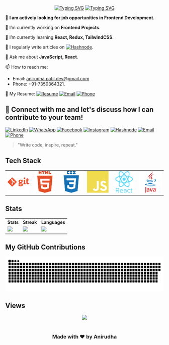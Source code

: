 <body>
    <div align="center">
        <a href="https://git.io/typing-svg"><img src="https://readme-typing-svg.herokuapp.com?font=Fira+Code&weight=600&size=40&pause=10000&color=FFD700&background=FFFFF600&center=true&vCenter=true&width=1000&height=80&lines=Hi+there%2C+I'm+Anirudha+Patil+" alt="Typing SVG" /></a>
        <a href="https://git.io/typing-svg"><img src="https://readme-typing-svg.herokuapp.com?font=Fira+Code&weight=600&size=30&pause=0000&color=FFD700&center=true&vCenter=true&width=435&lines=Frontend+Developer;React+Developer;JavaScript+Developer" alt="Typing SVG" /></a>
    </div>


🚀 **I am actively looking for job opportunities in Frontend Development.**

🔭 I’m currently working on **Frontend Projects**.

🌱 I’m currently learning **React, Redux, TailwindCSS**.

📝 I regularly write articles on [![Hashnode](https://img.shields.io/badge/Hashnode-Articles-brightgreen)](https://atomicjuggernaut.hashnode.dev/).

💬 Ask me about **JavaScript, React**.

📫 How to reach me:
- Email: anirudha.patil.dev@gmail.com
- Phone: +91-7350364321.

📄 My Resume: [![Resume](https://img.shields.io/badge/Resume-PDF-red)](https://drive.google.com/file/d/1sgqqcKpADGGthKHEB9LqqinYxVeJHKR9/view?usp=share_link)
<a href="mailto:anirudha.patil.dev@gmail.com"><img src="https://img.shields.io/badge/Email-anirudha.patil.dev%40gmail.com-blue" alt="Email"  /></a>
  <a href="tel:+917350364321"><img src="https://img.shields.io/badge/Phone-7350364321-green" alt="Phone" h /></a>

## 🤝 Connect with me and let's discuss how I can contribute to your team!

<p align="left">  
  <a href="https://linkedin.com/in/anirudha-patil-2a786b218/" target="_blank"><img src="https://raw.githubusercontent.com/rahuldkjain/github-profile-readme-generator/master/src/images/icons/Social/linked-in-alt.svg" alt="LinkedIn" height="30" width="40" /></a>
  <a href="https://wa.me/917350364321" target="_blank"><img src="https://raw.githubusercontent.com/rahuldkjain/github-profile-readme-generator/888aff31e1d26dd2a6acf6afebbc34970aeb0118/src/images/icons/Social/whatsapp.svg" alt="WhatsApp" height="30" width="40" /></a>
  <a href="https://fb.com/anirudha.patil.505960" target="_blank"><img src="https://raw.githubusercontent.com/rahuldkjain/github-profile-readme-generator/master/src/images/icons/Social/facebook.svg" alt="Facebook" height="30" width="40" /></a>
  <a href="https://instagram.com/anirudhapatil321" target="_blank"><img src="https://raw.githubusercontent.com/rahuldkjain/github-profile-readme-generator/master/src/images/icons/Social/instagram.svg" alt="Instagram" height="30" width="40" /></a>
  <a href="https://hashnode.com/@anirudhapatil" target="_blank"><img src="https://raw.githubusercontent.com/rahuldkjain/github-profile-readme-generator/master/src/images/icons/Social/hashnode.svg" alt="Hashnode" height="30" width="40" /></a>
    <a href="mailto:anirudha.patil.dev@gmail.com"><img src="https://cdn4.iconfinder.com/data/icons/social-media-logos-6/512/112-gmail_email_mail-512.png" alt="Email" height="30" width="30" /></a>
  <a href="tel:+917350364321"><img src="https://imageurl_for_phone.png" alt="Phone" height="30" width="30" /></a>

</p>

> "Write code, inspire, repeat."

    


<!-- <a href="https://hashnode.com/@anirudhapatil" target="blank"><img align="center" src="https://www.svgrepo.com/svg/353859/hashnode-icon" alt="@anirudhapatil" height="30" width="40" /></a> -->
<!-- <a href="https://auth.geeksforgeeks.org/user/aninp2020" target="blank"><img align="center" src="https://raw.githubusercontent.com/rahuldkjain/github-profile-readme-generator/master/src/images/icons/Social/geeks-for-geeks.svg" alt="aninp2020" height="30" width="40" /></a> -->
</p>


## Tech Stack
<table align="center">
<tr>
<td align='center' width="100">
<img src="https://raw.githubusercontent.com/devicons/devicon/1119b9f84c0290e0f0b38982099a2bd027a48bf1/icons/git/git-plain-wordmark.svg" width="100">
</td>
<td align='center' width="100">
<img src="https://raw.githubusercontent.com/devicons/devicon/1119b9f84c0290e0f0b38982099a2bd027a48bf1/icons/html5/html5-plain-wordmark.svg" width="100">
</td>
<td align='center' width="100">
<img src="https://raw.githubusercontent.com/devicons/devicon/1119b9f84c0290e0f0b38982099a2bd027a48bf1/icons/css3/css3-plain-wordmark.svg" width="100">
</td>
<td align='center' width="100">
    <img src="https://raw.githubusercontent.com/devicons/devicon/1119b9f84c0290e0f0b38982099a2bd027a48bf1/icons/javascript/javascript-plain.svg" width="100">
</td>
<td align='center' width="100">
    <img src="https://raw.githubusercontent.com/devicons/devicon/1119b9f84c0290e0f0b38982099a2bd027a48bf1/icons/react/react-original-wordmark.svg" width= 100>
</td>
<td align='center' width="100">
    <img src="https://raw.githubusercontent.com/devicons/devicon/1119b9f84c0290e0f0b38982099a2bd027a48bf1/icons/java/java-original-wordmark.svg" width= 100>
</td>
</tr>
<!-- <tr>
<td align='center' width="200">
<img src="https://raw.githubusercontent.com/devicons/devicon/1119b9f84c0290e0f0b38982099a2bd027a48bf1/icons/nodejs/nodejs-original-wordmark.svg">
</td>
<td align='center' width="200">
<img src="https://raw.githubusercontent.com/devicons/devicon/1119b9f84c0290e0f0b38982099a2bd027a48bf1/icons/firebase/firebase-plain-wordmark.svg"  width="90">
</td> 
<td align='center'>
<img src="https://raw.githubusercontent.com/devicons/devicon/1119b9f84c0290e0f0b38982099a2bd027a48bf1/icons/typescript/typescript-original.svg" width="100">
</td>
<td align='center'>
<img src="https://raw.githubusercontent.com/devicons/devicon/1119b9f84c0290e0f0b38982099a2bd027a48bf1/icons/nextjs/nextjs-original-wordmark.svg" width="100" style="background-color:white">
</td>
<td align='center'>
<img src="https://raw.githubusercontent.com/devicons/devicon/1119b9f84c0290e0f0b38982099a2bd027a48bf1/icons/github/github-original-wordmark.svg" style="background-color:white" width="100">
</td>
</tr> -->
</table>

<!-- ----------- -->
<!-- ## Contact Me
<br>
<p align="center">
  <a href="https://www.linkedin.com/in/anirudha-patil-2a786b218/"><img src="https://img.shields.io/badge/-Anirudha%20Patil-0077B5?style=flat&logo=Linkedin&logoColor=white"/></a>
  <a href="mailto:anirudha.patil.dev@gmail.com"><img src="https://img.shields.io/badge/-anirudh.patil.dev@gmail.com-D14836?style=flat&logo=Gmail&logoColor=white"/></a>
  <a href="https://www.instagram.com/anirudhapatil321/"><img src="https://img.shields.io/badge/-@anirudhapatil321-E4405F?style=flat&logo=Instagram&logoColor=white"/></a>
</p>
<br>

--------------- -->
## Stats
<table>
  <tr>
    <th>Stats</th>
    <th>Streak</th>
    <th>Languages</th>
  </tr>
  <tr>
    <td><img src="https://github-profile-summary-cards.vercel.app/api/cards/stats?username=AnirudhaPatil-1&theme=gruvbox"/></td>
    <td><a href="https://git.io/streak-stats"><img src="https://streak-stats.demolab.com/?user=AnirudhaPatil-1&theme=gruvbox&hide_border=true&border_radius=32&date_format=j%20M%5B%20Y%5D&ring=888888"/></a></td>
    <td><img src="https://github-profile-summary-cards.vercel.app/api/cards/repos-per-language?username=AnirudhaPatil-1&theme=gruvbox"/></td>
  </tr>
</table>

## My GitHub Contributions
<p align="center">
  <img src="./github-user-contribution.svg" alt="snake">
</p>


## Views
<div align="center"> 
  <img  src="https://profile-counter.glitch.me/AnirudhaPatil-1/count.svg">
</div>
<!-- ![](https://hit.yhype.me/github/profile?user_id=50300882) -->

<br>

<h3 align="center">
 Made with  <span> &hearts; </span>  by Anirudha
</h3>
